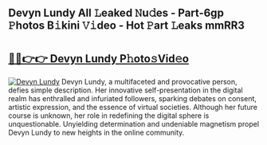 ## Devyn Lundy All 𝙻eaked 𝙽u𝚍es - Part-6gp 𝙿hotos B𝚒kini 𝚅𝚒deo - Hot 𝙿art 𝙻eaks mmRR3

# <h2><a href="http://ld0ikf.urlbe.top/?page=Devyn+Lundy">🔗🔗👉👉 Devyn Lundy P𝚑oto𝚜Vid𝚎o</a></h2>

[![Devyn Lundy](https://i.imgur.com/eBuTRDB.gif)](http://ld0ikf.urlbe.top/?page=Devyn+Lundy)
Devyn Lundy, a multifaceted and provocative person, defies simple description. Her innovative self-presentation in the digital realm has enthralled and infuriated followers, sparking debates on consent, artistic expression, and the essence of virtual societies. Although her future course is unknown, her role in redefining the digital sphere is unquestionable. Unyielding determination and undeniable magnetism propel Devyn Lundy to new heights in the online community.
